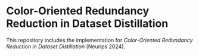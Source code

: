 # Color-Oriented Redundancy Reduction in Dataset Distillation
This repository includes the implementation for *Color-Oriented Redundancy Reduction in Dataset Distillation* (Neurips 2024).
